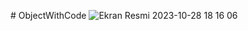 # ObjectWithCode
![Ekran Resmi 2023-10-28 18 16 06](https://github.com/ahmettunahanbekdas/100DaysOfSwift/assets/97003033/a0d9e554-16b0-4879-80f8-08383df83ec9)
